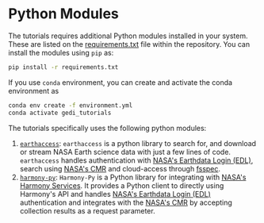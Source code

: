 # Python Modules
The tutorials requires additional Python modules installed in your system. These are listed on the [requirements.txt](../../requirements.txt) file within the repository. You can install the modules using `pip` as:

```bash
pip install -r requirements.txt
```

If you use `conda` environment, you can create and activate the conda environment as 

```bash
conda env create -f environment.yml
conda activate gedi_tutorials
```

The tutorials specifically uses the following python modules:
1. [`earthaccess`](https://github.com/nsidc/earthaccess): `earthaccess` is a python library to search for, and download or stream NASA Earth science data with just a few lines of code. `earthaccess` handles authentication with [NASA's Earthdata Login (EDL)](https://urs.earthdata.nasa.gov/), search using [NASA's CMR](https://cmr.earthdata.nasa.gov/search/site/docs/search/api.html) and cloud-access through [fsspec](https://github.com/fsspec/filesystem_spec).
1. [`harmony-py`](https://github.com/nasa/harmony-py): `Harmony-Py` is a Python library for integrating with [NASA's Harmony Services](https://harmony.earthdata.nasa.gov/). It provides a Python client to directly using Harmony's API and handles [NASA's Earthdata Login (EDL)](https://urs.earthdata.nasa.gov/) authentication and  integrates with the [NASA's CMR](https://cmr.earthdata.nasa.gov/search/site/docs/search/api.html) by accepting collection results as a request parameter.